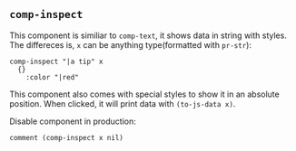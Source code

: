 ## `comp-inspect`

This component is similiar to `comp-text`, it shows data in string with styles.
The differeces is, `x` can be anything type(formatted with `pr-str`):

```
comp-inspect "|a tip" x
  {}
    :color "|red"
```

This component also comes with special styles to show it in an absolute position.
When clicked, it will print data with `(to-js-data x)`.

Disable component in production:

```
comment (comp-inspect x nil)
```
